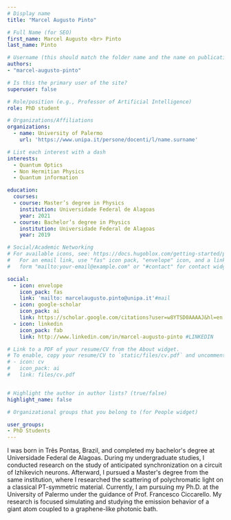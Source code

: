 ```yaml
---
# Display name
title: "Marcel Augusto Pinto"

# Full Name (for SEO)
first_name: Marcel Augusto <br> Pinto
last_name: Pinto

# Username (this should match the folder name and the name on publications)
authors:
- "marcel-augusto-pinto"

# Is this the primary user of the site?
superuser: false

# Role/position (e.g., Professor of Artificial Intelligence)
role: PhD student

# Organizations/Affiliations
organizations:
  - name: University of Palermo
    url: 'https://www.unipa.it/persone/docenti/l/name.surname'

# List each interest with a dash
interests:
  - Quantum Optics
  - Non Hermitian Physics
  - Quantum information

education:
  courses:
  - course: Master’s degree in Physics
    institution: Universidade Federal de Alagoas
    year: 2021
  - course: Bachelor’s degree in Physics
    institution: Universidade Federal de Alagoas
    year: 2019

# Social/Academic Networking
# For available icons, see: https://docs.hugoblox.com/getting-started/page-builder/#icons
#   For an email link, use "fas" icon pack, "envelope" icon, and a link in the
#   form "mailto:your-email@example.com" or "#contact" for contact widget.

social:
  - icon: envelope
    icon_pack: fas
    link: 'mailto: marcelaugusto.pinto@unipa.it'#mail
  - icon: google-scholar 
    icon_pack: ai
    link: https://scholar.google.com/citations?user=w8YTSD0AAAAJ&hl=en   #SCHOLAR
  - icon: linkedin
    icon_pack: fab
    link: http://www.linkedin.com/in/marcel-augusto-pinto #LINKEDIN

# Link to a PDF of your resume/CV from the About widget.
# To enable, copy your resume/CV to `static/files/cv.pdf` and uncomment the lines below.
# - icon: cv
#   icon_pack: ai
#   link: files/cv.pdf


# Highlight the author in author lists? (true/false)
highlight_name: false

# Organizational groups that you belong to (for People widget)

user_groups:
- PhD Students
---
```

I was born in Três Pontas, Brazil, and completed my bachelor's degree at Universidade Federal de Alagoas. During my undergraduate studies, I conducted research on the study of anticipated synchronization on a circuit of Izhikevich neurons. Afterward, I pursued a Master's degree from the same institution, where I researched the scattering of polychromatic light on a classical PT-symmetric material. Currently, I am pursuing my Ph.D. at the University of Palermo under the guidance of Prof. Francesco Ciccarello. My research is focused simulating and studying the emission behavior of a giant atom coupled to a graphene-like photonic bath.

